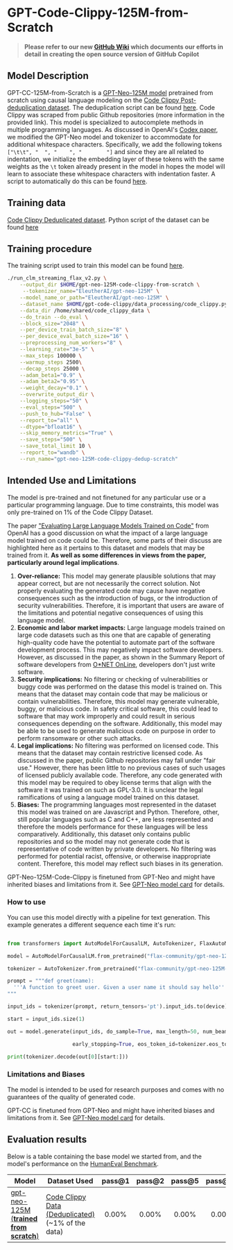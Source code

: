 # GPT-Code-Clippy-125M-from-Scratch
> **Please refer to our new [GitHub Wiki](https://github.com/ncoop57/gpt-code-clippy/wiki) which documents our efforts in detail in creating the open source version of GitHub  Copilot**
## Model Description

GPT-CC-125M-from-Scratch is a [GPT-Neo-125M model](https://huggingface.co/EleutherAI/gpt-neo-125M) pretrained from scratch using causal language modeling on the [Code Clippy Post-deduplication dataset](https://the-eye.eu/public/AI/training_data/code_clippy_data/code_clippy_dedup_data/). The deduplication script can be found [here](https://github.com/ncoop57/gpt-code-clippy/blob/camera-ready/data_processing/deduplication/deduplication.py). Code Clippy was scraped from public Github repositories (more information in the provided link). This model is specialized to autocomplete methods in multiple programming languages. As discussed in OpenAI's [Codex paper](https://arxiv.org/abs/2107.03374), we modified the GPT-Neo model and tokenizer to accommodate for additional whitespace characters. Specifically, we add the following tokens `["\t\t", "  ", "    ", "        "]` and since they are all related to indentation, we initialize the embedding layer of these tokens with the same weights as the `\t` token already present in the model in hopes the model will learn to associate these whitespace characters with indentation faster. A script to automatically do this can be found [here](https://github.com/ncoop57/gpt-code-clippy/blob/camera-ready/training/utilities/add_new_tokens.py).

## Training data

[Code Clippy Deduplicated dataset](https://the-eye.eu/public/AI/training_data/code_clippy_data/code_clippy_dedup_data/).
Python script of the dataset can be found [here](https://github.com/ncoop57/gpt-code-clippy/blob/camera-ready/data_processing/code_clippy.py)

## Training procedure

The training script used to train this model can be found [here](https://github.com/ncoop57/gpt-code-clippy/blob/camera-ready/training/deprecated/run_clm_streaming_flax_v2.py).

```bash
./run_clm_streaming_flax_v2.py \
    --output_dir $HOME/gpt-neo-125M-code-clippy-from-scratch \
     --tokenizer_name="EleutherAI/gpt-neo-125M" \
    --model_name_or_path="EleutherAI/gpt-neo-125M" \
    --dataset_name $HOME/gpt-code-clippy/data_processing/code_clippy.py \
    --data_dir /home/shared/code_clippy_data \
    --do_train --do_eval \
    --block_size="2048" \
    --per_device_train_batch_size="8" \
    --per_device_eval_batch_size="16" \
    --preprocessing_num_workers="8" \
    --learning_rate="3e-5" \
    --max_steps 100000 \
    --warmup_steps 2500\
    --decap_steps 25000 \
    --adam_beta1="0.9" \
    --adam_beta2="0.95" \
    --weight_decay="0.1" \
    --overwrite_output_dir \
    --logging_steps="50" \
    --eval_steps="500" \
    --push_to_hub="False" \
    --report_to="all" \
    --dtype="bfloat16" \
    --skip_memory_metrics="True" \
    --save_steps="500" \
    --save_total_limit 10 \
    --report_to="wandb" \
    --run_name="gpt-neo-125M-code-clippy-dedup-scratch"
```

## Intended Use and Limitations

The model is pre-trained and not finetuned for any particular use or a particular programming language. Due to time constraints, this model was only pre-trained on 1% of the Code Clippy Dataset.


The paper ["Evaluating Large Language Models Trained on Code"](https://arxiv.org/abs/2107.03374) from OpenAI has a good discussion on what the impact of a large language model trained on code could be. Therefore, some parts of their discuss are highlighted here as it pertains to this dataset and models that may be trained from it. **As well as some differences in views from the paper, particularly around legal implications**.

1. **Over-reliance:** This model may generate plausible solutions that may appear correct, but are not necessarily the correct solution. Not properly evaluating the generated code may cause have negative consequences such as the introduction of bugs, or the introduction of security vulnerabilities. Therefore, it is important that users are aware of the limitations and potential negative consequences of using this language model.
2. **Economic and labor market impacts:** Large language models trained on large code datasets such as this one that are capable of generating high-quality code have the potential to automate part of the software development process. This may negatively impact software developers. However, as discussed in the paper, as shown in the Summary Report of software developers from [O*NET OnLine](https://www.onetonline.org/link/summary/15-1252.00), developers don't just write software.
3. **Security implications:** No filtering or checking of vulnerabilities or buggy code was performed on the datase this model is trained on. This means that the dataset may contain code that may be malicious or contain vulnerabilities. Therefore, this model may generate vulnerable, buggy, or malicious code. In safety critical software, this could lead to software that may work improperly and could result in serious consequences depending on the software. Additionally, this model may be able to be used to generate malicious code on purpose in order to perform ransomware or other such attacks.
4. **Legal implications:** No filtering was performed on licensed code. This means that the dataset may contain restrictive licensed code. As discussed in the paper, public Github repositories may fall under "fair use." However, there has been little to no previous cases of such usages of licensed publicly available code. Therefore, any code generated with this model may be required to obey license terms that align with the software it was trained on such as GPL-3.0. It is unclear the legal ramifications of using a language model trained on this dataset.
5. **Biases:** The programming languages most represented in the dataset this model was trained on are Javascript and Python. Therefore, other, still popular languages such as C and C++, are less represented and therefore the models performance for these languages will be less comparatively. Additionally, this dataset only contains public repositories and so the model may not generate code that is representative of code written by private developers. No filtering was performed for potential racist, offensive, or otherwise inappropriate content. Therefore, this model may reflect such biases in its generation.

GPT-Neo-125M-Code-Clippy is finetuned from GPT-Neo and might have inherited biases and limitations from it. See [GPT-Neo model card](https://huggingface.co/EleutherAI/gpt-neo-125M#limitations-and-biases) for details.

### How to use

You can use this model directly with a pipeline for text generation. This example generates a different sequence each time it's run:

```py

from transformers import AutoModelForCausalLM, AutoTokenizer, FlaxAutoModelForCausalLM

model = AutoModelForCausalLM.from_pretrained("flax-community/gpt-neo-125M-code-clippy-dedup-scratch")

tokenizer = AutoTokenizer.from_pretrained("flax-community/gpt-neo-125M-code-clippy-dedup-scratch")

prompt = """def greet(name):
  '''A function to greet user. Given a user name it should say hello'''
""" 

input_ids = tokenizer(prompt, return_tensors='pt').input_ids.to(device)

start = input_ids.size(1)

out = model.generate(input_ids, do_sample=True, max_length=50, num_beams=2, 

                     early_stopping=True, eos_token_id=tokenizer.eos_token_id, )

print(tokenizer.decode(out[0][start:]))

```

### Limitations and Biases

The model is intended to be used for research purposes and comes with no guarantees of the quality of generated code.

GPT-CC is finetuned from GPT-Neo and might have inherited biases and limitations from it. See [GPT-Neo model card](https://huggingface.co/EleutherAI/gpt-neo-125M#limitations-and-biases) for details.

## Evaluation results
Below is a table containing the base model we started from, and the model's performance on the [HumanEval Benchmark](https://github.com/openai/human-eval).

|    Model     |    Dataset Used     |   pass@1    |   pass@2    |   pass@5    |   pass@10   |
|     ---      |          ---        | :---------: | :---------: | :---------: | :---------: |
| [gpt-neo-125M (**trained from scratch**)](https://huggingface.co/flax-community/gpt-neo-125M-code-clippy-dedup-scratch) |  [Code Clippy Data (Deduplicated)](https://the-eye.eu/public/AI/training_data/code_clippy_data/code_clippy_dedup_data/) (~1% of the data)  |    0.00%    |    0.00%    |    0.00%    |    0.00%    |